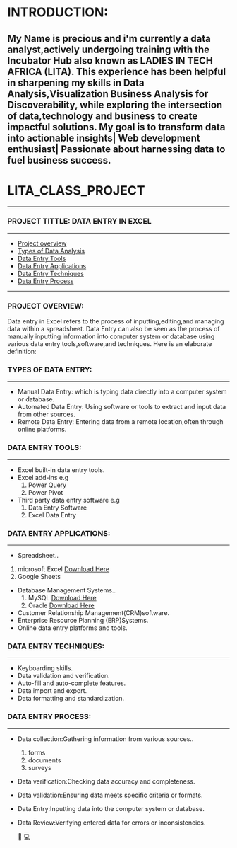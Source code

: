 # INTRODUCTION:
My Name is precious and i'm currently a data analyst,actively undergoing training with the Incubator Hub also known 
as LADIES IN TECH AFRICA (LITA). This experience has been helpful in sharpening my skills in Data Analysis,Visualization
Business Analysis for Discoverability, while exploring the intersection of data,technology and business to create impactful solutions.
My goal is to transform data into actionable insights| Web development enthusiast|
Passionate about harnessing data to fuel business success.
---
# LITA_CLASS_PROJECT
---
### PROJECT TITTLE: DATA ENTRY IN EXCEL
---
- [Project overview](#project-overview)
- [Types of Data Analysis](#types-of-data-analysis)
- [Data Entry Tools](#data-entry-tools)
- [Data Entry Applications](#data-entry-applications)
- [Data Entry Techniques](#data-entry-techniques)
- [Data Entry Process](#data-entry-process)
---
### PROJECT OVERVIEW:

Data entry in Excel refers to the process of inputting,editing,and managing data within a spreadsheet.
Data Entry can also be seen as the process of manually inputting information into computer system or
database using various data entry tools,software,and techniques.
Here is an elaborate definition:

### TYPES OF DATA ENTRY:
---
- Manual Data Entry: which is typing data directly into a computer system or database.
- Automated Data Entry: Using software or tools to extract and input data from other sources. 
- Remote Data Entry: Entering data from a remote location,often through online platforms.
  
### DATA ENTRY TOOLS:
---
- Excel built-in data entry tools.
- Excel add-ins e.g
  1. Power Query
  2. Power Pivot
- Third party data entry software e.g
  1. Data Entry Software
  2. Excel Data Entry

### DATA ENTRY APPLICATIONS:
---
- Spreadsheet..
1. microsoft Excel [Download Here](https://www.microsoft.com)
2. Google Sheets
- Database Management Systems..
  1. MySQL [Download Here](https://www.mysql.com)
  2. Oracle [Download Here](https://www.oracle.com)
- Customer Relationship Management(CRM)software.
- Enterprise Resource Planning (ERP)Systems.
- Online data entry platforms and tools.

### DATA ENTRY TECHNIQUES:
---
- Keyboarding skills.
- Data validation and verification.
- Auto-fill and auto-complete features.
- Data import and export.
- Data formatting and standardization.

### DATA ENTRY PROCESS:
---
- Data collection:Gathering information from various sources..
  1. forms
  2. documents
  3. surveys
- Data verification:Checking data accuracy and completeness.
- Data validation:Ensuring data meets specific criteria or formats.
- Data Entry:Inputting data into the computer system or database.
- Data Review:Verifying entered data for errors or inconsistencies.

  🥇
  💻
  

  

  

  



